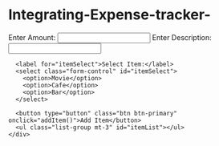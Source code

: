 # Integrating-Expense-tracker-

<div class="container">
    <div class="form-group">
      <label for="itemAmount">Enter Amount:</label>
      <input type="number" class="form-control" id="itemAmount">
      <label for="itemDescription">Enter Description:</label>
      <input type="text" class="form-control" id="itemDescription">
  
      <label for="itemSelect">Select Item:</label>
      <select class="form-control" id="itemSelect">
        <option>Movie</option>
        <option>Cafe</option>
        <option>Bar</option>
      </select>
  
      <button type="button" class="btn btn-primary" onclick="addItem()">Add Item</button>
      <ul class="list-group mt-3" id="itemList"></ul>
    </div>
  </div>
  
  <!-- JavaScript code -->
  <script>
    var itemList = document.getElementById('itemList');
    var items = [];
  
    function addItem() {
      // Get selected item from dropdown
      var itemSelect = document.getElementById('itemSelect');
      var selectedItem = itemSelect.options[itemSelect.selectedIndex].text;
  
      // Get entered amount and description
      var itemAmount = document.getElementById('itemAmount').value;
      var itemDescription = document.getElementById('itemDescription').value;
  
      // Create item object and add to items array
      var item = {
        amount: itemAmount,
        description: itemDescription,
        category: selectedItem
      };
      items.push(item);
  
      // Clear input fields
      itemSelect.selectedIndex = 0;
      document.getElementById('itemAmount').value = "";
      document.getElementById('itemDescription').value = "";
  
      // Update item list
      updateItemList();
    }
  
    function updateItemList() {
      // Clear item list
      itemList.innerHTML = "";
  
      // Loop through items array and create list item for each
      for (var i = 0; i < items.length; i++) {
        var item = items[i];
  
        // Create list item
        var listItem = document.createElement('li');
        listItem.innerHTML = item.amount + " - " + item.description + " - " + item.category;
  
        // Create delete button
        var deleteBtn = document.createElement('button');
        deleteBtn.innerHTML = "Delete";
        deleteBtn.classList.add('btn', 'btn-danger', 'mx-2');
        deleteBtn.onclick = function() {
          // Get index of item in items array
          var index = Array.prototype.indexOf.call(itemList.children, this.parentNode);
  
          // Remove item from items array and update item list
          items.splice(index, 1);
          updateItemList();
        };
        listItem.appendChild(deleteBtn);
  
        // Create edit button
        var editBtn = document.createElement('button');
        editBtn.innerHTML = "Edit";
        editBtn.classList.add('btn', 'btn-secondary');
        editBtn.onclick = function() {
          // Get index of item in items array
          var index = Array.prototype.indexOf.call(itemList.children, this.parentNode);
  
          // Get item from items array
          var item = items[index];
  
          // Set input fields to item values
          document.getElementById('itemAmount').value = item.amount;
          document.getElementById('itemDescription').value = item.description;
          document.getElementById('itemSelect').value = item.category;
  
          // Remove item from items array and update item list
          items.splice(index, 1);
          updateItemList();
        };
        listItem.appendChild(editBtn);
  
        // Add list item to item list
        itemList.appendChild(listItem);
      }
    }
  </script>
  